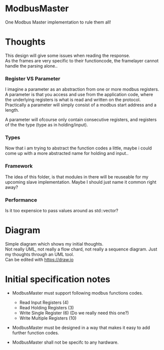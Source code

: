 # ModbusMaster
One Modbus Master implementation to rule them all!  

# Thoughts
This design will give some issues when reading the response.  
As the frames are very specific to their functioncode, the framelayer cannot handle the parsing alone..

### Register VS Parameter
I imagine a parameter as an abstraction from one or more modbus registers.
A parameter is that you access and use from the application code, where the underlying registers is what is read and written on the protocol.
Practically a parameter will simply consist of a modbus start address and a length.

A parameter will ofcourse only contain consecutive registers, and registers of the the type (type as in holding/input).

### Types
Now that i am trying to abstract the function codes a little, maybe i could come up with a more abstracted name for holding and input..

### Framework
The idea of this folder, is that modules in there will be reuseable for my upcoming slave implementation.
Maybe I should just name it common right away?

### Performance
Is it too expensice to pass values around as std::vector?

# Diagram
Simple diagram which shows my initial thoughts.  
Not really UML, not really a flow chard, not really a sequence diagram.  Just my thoughts through an UML tool.  
Can be edited with https://draw.io

# Initial specification notes
* ModbusMaster must support following modbus functions codes.
  * Read Input Registers (4)
  * Read Holding Registers (3)
  * Write Single Register (6) (Do we really need this one?)
  * Write Multiple Registers (10)

* ModbusMaster must be designed in a way that makes it easy to add further function codes.

* ModbusMaster shall not be specifc to any hardware.
